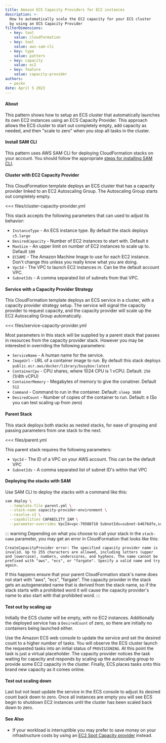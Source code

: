 ```yaml
---
title: Amazon ECS Capacity Providers for EC2 instances
description: >-
  How to automatically scale the EC2 capacity for your ECS cluster
  by using an ECS Capacity Provider
filterDimensions:
  - key: tool
    value: cloudformation
  - key: tool
    value: aws-sam-cli
  - key: type
    value: pattern
  - key: capacity
    value: ec2
  - key: feature
    value: capacity-provider
authors:
  - peckn
date: April 5 2023
---
```


#### About

This pattern shows how to setup an ECS cluster that automatically launches its
own EC2 instances using an ECS Capacity Provider. This approach allows the ECS
cluster to start out completely empty, add capacity as needed, and then "scale to zero" when you stop all tasks in the cluster.

#### Install SAM CLI

This pattern uses AWS SAM CLI for deploying CloudFormation stacks on your account.
You should follow the appropriate [steps for installing SAM CLI](https://docs.aws.amazon.com/serverless-application-model/latest/developerguide/install-sam-cli.html).

#### Cluster with EC2 Capacity Provider

This CloudFormation template deploys an ECS cluster that has a capacity provider
linked to an EC2 Autoscaling Group. The Autoscaling Group starts out completely
empty.

<<< files/cluster-capacity-provider.yml

This stack accepts the following parameters that can used to adjust its behavior:

- `InstanceType` - An ECS instance type. By default the stack deploys `c5.large`
- `DesiredCapacity` - Number of EC2 instances to start with. Default `0`
- `MaxSize` - An upper limit on number of EC2 instances to scale up to. Default `100`
- `ECSAMI` - The Amazon Machine Image to use for each EC2 instance. Don't change this unless you really know what you are doing.
- `VpcId` - The VPC to launch EC2 instances in. Can be the default account VPC.
- `SubnetIds` - A comma separated list of subnets from that VPC.

#### Service with a Capacity Provider Strategy

This CloudFormation template deploys an ECS service in a cluster, with a
capacity provider strategy setup. The service will signal the capacity provider
to request capacity, and the capacity provider will scale up the EC2 Autoscaling Group automatically.

<<< files/service-capacity-provider.yml

Most parameters in this stack will be supplied by a parent stack that passes in
resources from the capacity provider stack. However you may be interested
in overriding the following parameters:

- `ServiceName` - A human name for the service.
- `ImageUrl` - URL of a container image to run. By default this stack deploys `public.ecr.aws/docker/library/busybox:latest`
- `ContainerCpu` - CPU shares, where 1024 CPU is 1 vCPU. Default: `256` (1/4th vCPU)
- `ContainerMemory` - Megabytes of memory to give the conatiner. Default `512`
- `Command` - Command to run in the container. Default: `sleep 3600`
- `DesiredCount` - Number of copies of the container to run. Default: `0` (So you can test scaling up from zero)

#### Parent Stack

This stack deploys both stacks as nested stacks, for ease of grouping and
passing parameters from one stack to the next.

<<< files/parent.yml

This parent stack requires the following parameters:

- `VpcId` - The ID of a VPC on your AWS account. This can be the default VPC
- `SubnetIds` - A comma separated list of subnet ID's within that VPC

#### Deploying the stacks with SAM

Use SAM CLI to deploy the stacks with a command like this:

```sh
sam deploy \
  --template-file parent.yml \
  --stack-name capacity-provider-environment \
  --resolve-s3 \
  --capabilities CAPABILITY_IAM \
  --parameter-overrides VpcId=vpc-79508710 SubnetIds=subnet-b4676dfe,subnet-c71ebfae
```

::: warning
Depending on what you choose to call your stack in the `stack-name` parameter, you may get an error in CloudFormation that looks like this:

```
CreateCapacityProvider error: The specified capacity provider name is invalid. Up to 255 characters are allowed, including letters (upper and lowercase), numbers, underscores, and hyphens. The name cannot be prefixed with "aws", "ecs", or "fargate". Specify a valid name and try again.
```

If this happens ensure that your parent CloudFormation stack's name does not start with "aws", "ecs", "fargate". The capacity provider in the stack gets an autogenerated name that is derived from the stack name, so if the stack starts with a prohibited word it will cause the capacity provider's name to also start with that prohibited word.
:::

#### Test out by scaling up

Initially the ECS cluster will be empty, with no EC2 instances. Additionally
the deployed service has a `DesiredCount` of zero, so there are
initially no containers being launched either.

Use the Amazon ECS web console to update the service and set the desired count to a higher number of tasks. You will observe the ECS cluster launch the requested tasks into an initial status of `PROVISIONING`. At this point the task is just a virtual placeholder. The capacity provider notices the task waiting for capacity and responds by scaling up the autoscaling group to provide some EC2 capacity in the cluster. Finally, ECS places tasks onto this brand new capacity as it comes online.

#### Test out scaling down

Last but not least update the service in the ECS console to adjust its desired count back down to zero. Once all instances are empty you will see ECS begin to shutdown EC2 instances until the cluster has been scaled back down to zero.

#### See Also

- If your workload is interruptible you may prefer to save money on your infrastructure costs by using an [EC2 Spot Capacity provider](/ecs-spot-capacity-cluster) instead.
